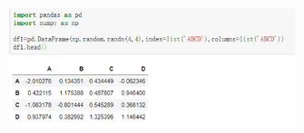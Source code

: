 ![DataFrame实例代码运行结果1](https://github.com/xudaseng/pictures-Respository/blob/master/myblog-images/python-imgs/p1.png)

